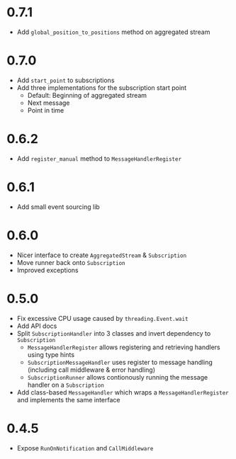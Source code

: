 # 0.7.1

* Add `global_position_to_positions` method on aggregated stream

# 0.7.0

* Add `start_point` to subscriptions
* Add three implementations for the subscription start point
    * Default: Beginning of aggregated stream
    * Next message
    * Point in time

# 0.6.2

* Add `register_manual` method to `MessageHandlerRegister`

# 0.6.1

* Add small event sourcing lib

# 0.6.0

* Nicer interface to create `AggregatedStream` & `Subscription`
* Move runner back onto `Subscription`
* Improved exceptions

# 0.5.0

* Fix excessive CPU usage caused by `threading.Event.wait`
* Add API docs
* Split `SubscriptionHandler` into 3 classes and invert dependency to `Subscription`
    * `MessageHandlerRegister` allows registering and retrieving handlers using type hints
    * `SubscriptionMessageHandler` uses register to message handling (including call middleware & error handling)
    * `SubscriptionRunner` allows contionously running the message handler on a `Subscription`
* Add class-based `MessageHandler` which wraps a `MessageHandlerRegister` and
  implements the same interface


# 0.4.5

* Expose `RunOnNotification` and `CallMiddleware`
